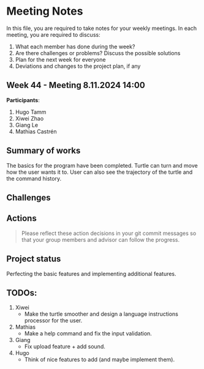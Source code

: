 # Meeting Notes
In this file, you are required to take notes for your weekly meetings. 
In each meeting, you are required to discuss:

1. What each member has done during the week?
2. Are there challenges or problems? Discuss the possible solutions
3. Plan for the next week for everyone
4. Deviations and changes to the project plan, if any


## Week 44 - Meeting 8.11.2024 14:00

**Participants**: 
1. Hugo Tamm
2. Xiwei Zhao
3. Giang Le
4. Mathias Castrén 

## Summary of works

The basics for the program have been completed. Turtle can turn and move how the user wants it to. 
User can also see the trajectory of the turtle and the command history.

## Challenges


## Actions

> Please reflect these action decisions in your git commit messages so that 
> your group members and advisor can follow the progress.

## Project status 

Perfecting the basic features and implementing additional features.

## TODOs:

1. Xiwei
   - Make the turtle smoother and design a language instructions processor for the user.
2. Mathias
   - Make a help command and fix the input validation.
3. Giang
   - Fix upload feature + add sound.
4. Hugo
   - Think of nice features to add (and maybe implement them).

